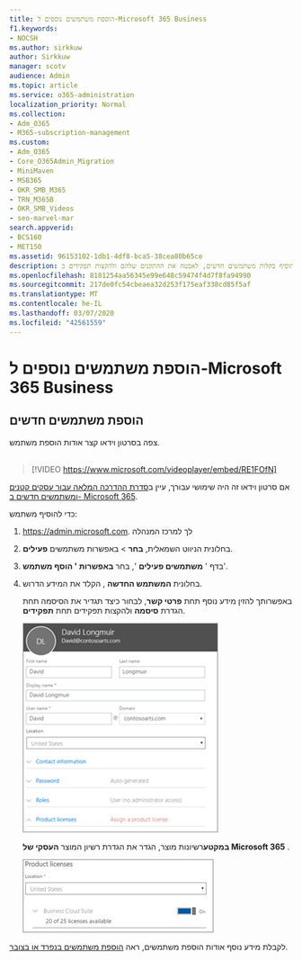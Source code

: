 ```yaml
---
title: הוספת משתמשים נוספים ל-Microsoft 365 Business
f1.keywords:
- NOCSH
ms.author: sirkkuw
author: Sirkkuw
manager: scotv
audience: Admin
ms.topic: article
ms.service: o365-administration
localization_priority: Normal
ms.collection:
- Adm_O365
- M365-subscription-management
ms.custom:
- Adm_O365
- Core_O365Admin_Migration
- MiniMaven
- MSB365
- OKR_SMB_M365
- TRN_M365B
- OKR_SMB_Videos
- seo-marvel-mar
search.appverid:
- BCS160
- MET150
ms.assetid: 96153102-1db1-4df8-bca5-38cea80b65ce
description: למד את השלבים הבאים כדי להוסיף בקלות משתמשים חדשים, לאבטח את ההתקנים שלהם ולהקצות תפקידים ב-Microsoft 365 Business.
ms.openlocfilehash: 8181254aa56345e99e648c59474f4d7f8fa94990
ms.sourcegitcommit: 217de0fc54cbeaea32d253f175eaf338cd85f5af
ms.translationtype: MT
ms.contentlocale: he-IL
ms.lasthandoff: 03/07/2020
ms.locfileid: "42561559"
---
```

# <a name="add-more-users-to-microsoft-365-business"></a>הוספת משתמשים נוספים ל-Microsoft 365 Business

## <a name="add-new-users"></a>הוספת משתמשים חדשים

צפה בסרטון וידאו קצר אודות הוספת משתמש. <br><br>

> [!VIDEO https://www.microsoft.com/videoplayer/embed/RE1FOfN] 

אם סרטון וידאו זה היה שימושי עבורך, עיין ב[סדרת ההדרכה המלאה עבור עסקים קטנים ומשתמשים חדשים ב- Microsoft 365](https://support.office.com/article/6ab4bbcd-79cf-4000-a0bd-d42ce4d12816).

כדי להוסיף משתמש:

1. <a href="https://go.microsoft.com/fwlink/p/?linkid=837890" target="_blank">https://admin.microsoft.com</a>. לך למרכז המנהלה 
2. בחלונית הניווט השמאלית, **בחר** \> באפשרות משתמשים **פעילים**.
3. בדף ' **משתמשים פעילים** ', בחר **באפשרות ' הוסף משתמש**'.
4. בחלונית **המשתמש החדשה** , הקלד את המידע הדרוש. 
  
    באפשרותך להזין מידע נוסף תחת **פרטי קשר**, לבחור כיצד תגדיר את הסיסמה תחת הגדרת **סיסמה** ולהקצות תפקידים תחת **תפקידים**.
      
    ![Enter user information in the New user card](../media/f04d39ca-48be-4868-8330-8552a4754c8b.png)
      
    **במקטע**רשיונות מוצר, הגדר את הגדרת רשיון המוצר **העסקי של Microsoft 365** .
      
    ![Set the license setting to On position](../media/7404f7f7-93bc-44a3-9ffb-4208b5b17402.png)
  
לקבלת מידע נוסף אודות הוספת משתמשים, ראה [הוספת משתמשים בנפרד או בצובר](https://docs.microsoft.com/office365/admin/add-users/add-users).
  
